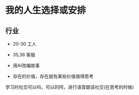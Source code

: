 

# 我的人生选择或安排

## 行业
- 20-30 工人
- 35,36 客服

- 用AI改编故事
- 存在的价值，存在就有某些价值值得思考

学习时社交可以吗，可以的阿，进行语音朗读社交(在思考的时候)
